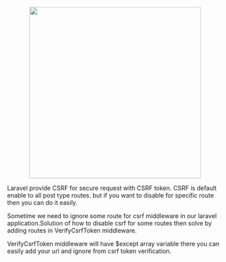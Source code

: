 <p align="center"><a href="https://laravel.com" target="_blank"><img src="https://cdn.invicti.com/app/uploads/2022/06/28121804/csrf-cross-site-request-forgery.jpg" width="400"></a></p>


Laravel provide CSRF for secure request with CSRF token. CSRF is default enable to all post type routes. but if you want to disable for specific route then you can do it easily.

Sometime we need to ignore some route for csrf middleware in our laravel application.Solution of how to disable csrf for some routes then solve by adding routes in VerifyCsrfToken middleware.

VerifyCsrfToken middleware will have $except array variable there you can easily add your url and ignore from csrf token verification.

